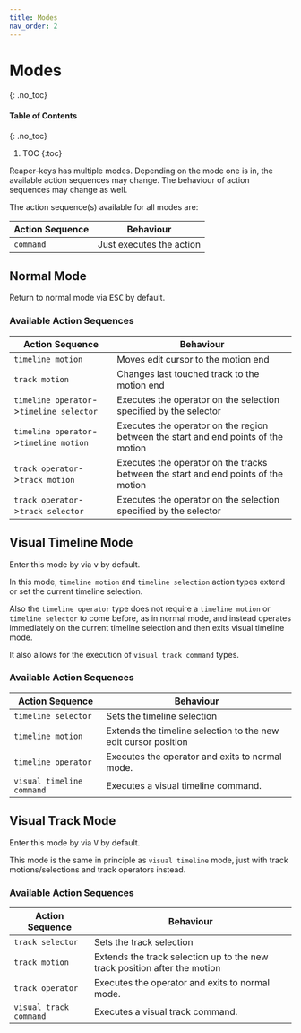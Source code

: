 ```yaml
---
title: Modes
nav_order: 2
---
```


# Modes
{: .no_toc}

#### Table of Contents
{: .no_toc}
1. TOC
{:toc}

Reaper-keys has multiple modes. Depending on the mode one is in, the available action sequences may change. The behaviour of action sequences may change as well.

The action sequence(s) available for all modes are:

| Action Sequence | Behaviour |
| --- | --- |
| `command` | Just executes the action |

## Normal  Mode

Return to normal mode via <kbd>ESC</kbd> by default.

### Available Action Sequences

| Action Sequence | Behaviour |
| ---| ---|
| `timeline motion`| Moves edit cursor to the motion end |
| `track motion` | Changes last touched track to the motion end |
| `timeline operator`->`timeline selector` | Executes the operator on the selection specified by the selector |
| `timeline operator`->`timeline motion`  | Executes the operator on the region between the start and end points of the motion |
| `track operator`->`track motion` | Executes the operator on the tracks between the start and end points of the motion |
| `track operator`->`track selector` | Executes the operator on the selection specified by the selector |

## Visual Timeline Mode

Enter this mode by via <kbd>v</kbd> by default.

In this mode, `timeline motion` and `timeline selection` action types extend or set the current timeline selection.

Also the `timeline operator` type does not require a `timeline motion` or `timeline selector` to come before, as in normal mode, and instead operates immediately
on the current timeline selection and then exits visual timeline mode.

It also allows for the execution of `visual track command` types.

### Available Action Sequences


| Action Sequence | Behaviour |
| --- | ---  |
| `timeline selector` | Sets the timeline selection  |
| `timeline motion` | Extends the timeline selection to the new edit cursor position  |
| `timeline operator` | Executes the operator and exits to normal mode. |
| `visual timeline command` | Executes a visual timeline command. |


## Visual Track Mode

Enter this mode by via <kbd>V</kbd> by default.

This mode is the same in principle as `visual timeline` mode, just with track motions/selections and track operators instead.

### Available Action Sequences

| Action Sequence | Behaviour |
| --- | --- |
| `track selector` | Sets the track selection  |
| `track motion` | Extends the track selection up to the new track position after the motion |
| `track operator` | Executes the operator and exits to normal mode. |
| `visual track command` | Executes a visual track command. |
